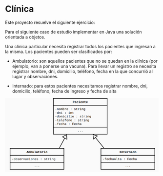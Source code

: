 # Clínica

Este proyecto resuelve el siguiente ejercicio:

Para el siguiente caso de estudio implementar en Java una solución orientada a objetos.

Una clínica particular necesita registrar todos los pacientes que ingresan a la
misma. Los pacientes pueden ser clasificados por:

- Ambulatorio: son aquellos pacientes que no se quedan en la clínica (por ejemplo, van
  a ponerse una vacuna). Para llevar un registro se necesita registrar nombre, dni,
  domicilio, teléfono, fecha en la que concurrió al lugar y observaciones.

- Internado: para estos pacientes necesitamos registrar nombre, dni, domicilio, teléfono,
  fecha de ingreso y fecha de alta

![Diagrama UML](./UML.png "Diagrama UML Clinica")

